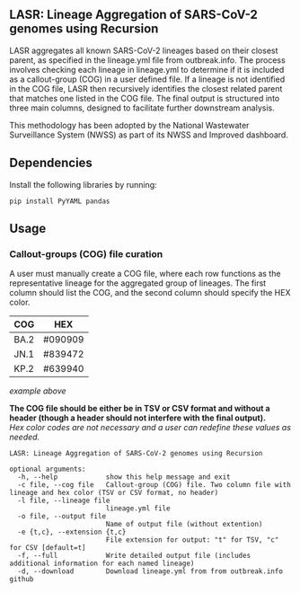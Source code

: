 ## LASR: Lineage Aggregation of SARS-CoV-2 genomes using Recursion
LASR aggregates all known SARS-CoV-2 lineages based on their closest parent, as specified in the lineage.yml file from outbreak.info. The process involves checking each lineage in lineage.yml to determine if it is included as a callout-group (COG) in a user defined file. If a lineage is not identified in the COG file, LASR then recursively identifies the closest related parent that matches one listed in the COG file. The final output is structured into three main columns, designed to facilitate further downstream analysis.

This methodology has been adopted by the National Wastewater Surveillance System (NWSS) as part of its NWSS and Improved dashboard.

## Dependencies
Install the following libraries by running:  
```
pip install PyYAML pandas
```

## Usage
### Callout-groups (COG) file curation
A user must manually create a COG file, where each row functions as the representative lineage for the aggregated group of lineages. The first column should list the COG, and the second column should specify the HEX color.

| COG  | HEX     |
|------|---------|
| BA.2 | #090909 |
| JN.1 | #839472 |
| KP.2 | #639940 |

*example above*

**The COG file should be either be in TSV or CSV format and without a header (though a header should not interfere with the final output).**  
*Hex color codes are not necessary and a user can redefine these values as needed.*


```
LASR: Lineage Aggregation of SARS-CoV-2 genomes using Recursion

optional arguments:
  -h, --help            show this help message and exit
  -c file, --cog file   Callout-group (COG) file. Two column file with lineage and hex color (TSV or CSV format, no header)
  -l file, --lineage file
                        lineage.yml file
  -o file, --output file
                        Name of output file (without extention)
  -e {t,c}, --extension {t,c}
                        File extension for output: "t" for TSV, "c" for CSV [default=t]
  -f, --full            Write detailed output file (includes additional information for each named lineage)
  -d, --download        Download lineage.yml from from outbreak.info github
  ```
